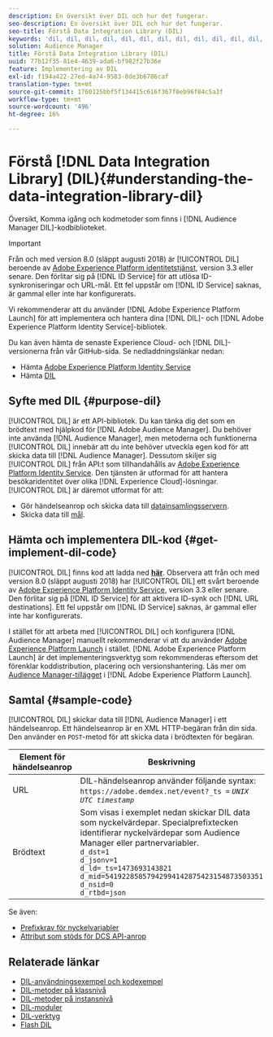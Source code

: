 ```yaml
---
description: En översikt över DIL och hur det fungerar.
seo-description: En översikt över DIL och hur det fungerar.
seo-title: Förstå Data Integration Library (DIL)
keywords: 'dil, dil, dil, dil, dil, dil, dil, dil, dil, dil, dil, dil, dil, dil, dil, dil, dil, dil, dil, dil, dil, dil, dil, dil, dil, dil, dil, dil, dil, dil, dil, dil, dil l, '
solution: Audience Manager
title: Förstå Data Integration Library (DIL)
uuid: 77b12f35-81e4-4639-ada6-bf982f27b36e
feature: Implementering av DIL
exl-id: f194a422-27ed-4a74-9583-8de3b6786caf
translation-type: tm+mt
source-git-commit: 1760125bbf5f134415c616f367f0eb96f04c5a3f
workflow-type: tm+mt
source-wordcount: '496'
ht-degree: 16%

---
```


# Förstå [!DNL Data Integration Library] (DIL){#understanding-the-data-integration-library-dil}

Översikt, Komma igång och kodmetoder som finns i [!DNL Audience Manager DIL]-kodbiblioteket.

>[!IMPORTANT]
>
>Från och med version 8.0 (släppt augusti 2018) är [!UICONTROL DIL] beroende av [Adobe Experience Platform identitetstjänst](https://docs.adobe.com/content/help/sv-SE/id-service/using/home.html), version 3.3 eller senare. Den förlitar sig på [!DNL ID Service] för att utlösa ID-synkroniseringar och URL-mål. Ett fel uppstår om [!DNL ID Service] saknas, är gammal eller inte har konfigurerats.
>
>Vi rekommenderar att du använder [!DNL Adobe Experience Platform Launch] för att implementera och hantera dina [!DNL DIL]- och [!DNL Adobe Experience Platform Identity Service]-bibliotek.

Du kan även hämta de senaste Experience Cloud- och [!DNL DIL]-versionerna från vår GitHub-sida. Se nedladdningslänkar nedan:

* Hämta [Adobe Experience Platform Identity Service](https://github.com/Adobe-Marketing-Cloud/id-service/releases)
* Hämta [DIL](https://github.com/Adobe-Marketing-Cloud/dil/releases)

## Syfte med DIL {#purpose-dil}

[!UICONTROL DIL] är ett API-bibliotek. Du kan tänka dig det som en brödtext med hjälpkod för [!DNL Adobe Audience Manager]. Du behöver inte använda [!DNL Audience Manager], men metoderna och funktionerna [!UICONTROL DIL] innebär att du inte behöver utveckla egen kod för att skicka data till [!DNL Audience Manager]. Dessutom skiljer sig [!UICONTROL DIL] från API:t som tillhandahålls av [Adobe Experience Platform Identity Service](https://docs.adobe.com/content/help/en/id-service/using/home.html). Den tjänsten är utformad för att hantera besökaridentitet över olika [!DNL Experience Cloud]-lösningar. [!UICONTROL DIL] är däremot utformat för att:

* Gör händelseanrop och skicka data till [datainsamlingsservern](../reference/system-components/components-data-collection.md).
* Skicka data till [mål](../features/destinations/destinations.md).

## Hämta och implementera DIL-kod {#get-implement-dil-code}

[!UICONTROL DIL] finns kod att ladda ned  **[här](https://github.com/Adobe-Marketing-Cloud/dil/releases)**. Observera att från och med version 8.0 (släppt augusti 2018) har [!UICONTROL DIL] ett svårt beroende av [Adobe Experience Platform Identity Service](https://docs.adobe.com/content/help/en/id-service/using/home.html), version 3.3 eller senare. Den förlitar sig på [!DNL ID Service] för att aktivera ID-synk och [!DNL URL destinations]. Ett fel uppstår om [!DNL ID Service] saknas, är gammal eller inte har konfigurerats.

I stället för att arbeta med [!UICONTROL DIL] och konfigurera [!DNL Audience Manager] manuellt rekommenderar vi att du använder [Adobe Experience Platform Launch](https://experienceleague.adobe.com/docs/launch/using/home.html) i stället. [!DNL Adobe Experience Platform Launch] är det implementeringsverktyg som rekommenderas eftersom det förenklar koddistribution, placering och versionshantering. Läs mer om [Audience Manager-tillägget](https://experienceleague.adobe.com/docs/launch/using/extensions-ref/adobe-extension/audience-manager/overview.html) i [!DNL Adobe Experience Platform Launch].

## Samtal {#sample-code}

[!UICONTROL DIL] skickar data till  [!DNL Audience Manager] i ett händelseanrop. Ett händelseanrop är en XML HTTP-begäran från din sida. Den använder en `POST`-metod för att skicka data i brödtexten för begäran.

| Element för händelseanrop | Beskrivning |
|--- |--- |
| URL | DIL-händelseanrop använder följande syntax: `https://adobe.demdex.net/event?_ts =` *`UNIX UTC timestamp`* |
| Brödtext | Som visas i exemplet nedan skickar DIL data som nyckelvärdepar. Specialprefixtecken identifierar nyckelvärdepar som Audience Manager eller partnervariabler.<br>`d_dst=1`<br>`d_jsonv=1`<br>`d_ld=_ts=1473693143821`<br>`d_mid=54192285857942994142875423154873503351`<br>`d_nsid=0`<br>`d_rtbd=json`<br> |

Se även:
* [Prefixkrav för nyckelvariabler](../features/traits/trait-variable-prefixes.md)
* [Attribut som stöds för DCS API-anrop](../api/dcs-intro/dcs-api-reference/dcs-keys.md)

## Relaterade länkar

* [DIL-användningsexempel och kodexempel](/help/using/dil/dil-use-cases.md)
* [DIL-metoder på klassnivå ](/help/using/dil/dil-class-overview/dil-start.md)
* [DIL-metoder på instansnivå](/help/using/dil/dil-instance-methods.md)
* [DIL-moduler](/help/using/dil/dil-modules.md)
* [DIL-verktyg](/help/using/dil/dil-tools.md)
* [Flash DIL](/help/using/dil/dil-flash.md)
